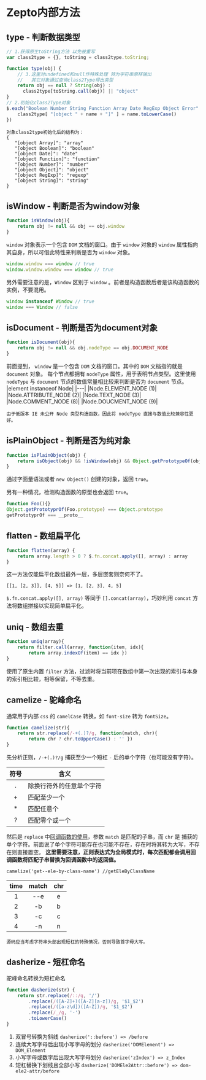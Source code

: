 ﻿# Zepto内部方法


## type - 判断数据类型

```javascript
// 1.获得原生toString方法 以免被重写
var class2type = {}, toString = class2type.toString;

function type(obj) {
    // 3.这里对undefined和null作特殊处理 转为字符串原样输出
    //   其它对象通过查询class2Type得出类型
    return obj == null ? String(obj) :
      class2type[toString.call(obj)] || "object"
}
// 2.初始化class2Type对象
$.each("Boolean Number String Function Array Date RegExp Object Error".split(" "), function(i, name) {
    class2type[ "[object " + name + "]" ] = name.toLowerCase()
})
```

    对象class2type初始化后的结构为：
    {
       "[object Array]": "array"
       "[object Boolean]": "boolean"
       "[object Date]": "date"
       "[object Function]": "function"
       "[object Number]": "number"
       "[object Object]": "object"
       "[object RegExp]": "regexp"
       "[object String]": "string"
    }

## isWindow - 判断是否为window对象
```javascript
function isWindow(obj){ 
    return obj != null && obj == obj.window 
} 
```
`window` 对象表示一个包含 `DOM` 文档的窗口。由于 `window` 对象的 `window` 属性指向其自身，所以可借此特性来判断是否为 `window` 对象。
```javascript
window.window === window // true
window.window.window === window // true
```
另外需要注意的是，`Window` 区别于 `window` 。前者是构造函数后者是该构造函数的实例，不要混用。
```javascript
window instanceof Window // true
window === Window // false
```
## isDocument - 判断是否为document对象
```javascript
function isDocument(obj){ 
    return obj != null && obj.nodeType == obj.DOCUMENT_NODE 
}
```
前面提到， `window` 是一个包含 `DOM` 文档的窗口。其中的 `DOM` 文档指的就是 `document` 对象。
每个节点都拥有 `nodeType` 属性，用于表明节点类型。这里使用 `nodeType` 与 `document` 节点的数值常量相比较来判断是否为 `document` 节点。
|element instanceof Node|
|---|
|Node.ELEMENT_NODE (1)|
|Node.ATTRIBUTE_NODE (2)|
|Node.TEXT_NODE (3)|
|Node.COMMENT_NODE (8)|
|Node.DOUCMENT_NODE (9)|

    
    由于低版本 IE 未公开 Node 类型构造函数，因此将 nodeType 直接与数值比较兼容性更好。
## isPlainObject - 判断是否为纯对象

```javascript
function isPlainObject(obj) {
    return isObject(obj) && !isWindow(obj) && Object.getPrototypeOf(obj) == Object.prototype
}
```
通过字面量语法或者 `new Object()` 创建的对象，返回 `true`。   

另有一种情况，检测构造函数的原型也会返回 `true`。
```javascript
function Foo(){} 
Object.getPrototyprOf(Foo.prototype) === Object.prototype
getPrototyprOf === __proto__
``` 
## flatten - 数组扁平化
```javascript
function flatten(array) { 
    return array.length > 0 ? $.fn.concat.apply([], array) : array
}
```
这一方法仅能扁平化数组最外一层，多层嵌套则奈何不了。

    [[1, [2, 3]], [4, 5]] => [1, [2, 3], 4, 5]

`$.fn.concat.apply([], array)` 等同于 `[].concat(array)`，巧妙利用 `concat` 方法将数组拼接以实现简单扁平化。
## uniq - 数组去重
```javascript
function uniq(array){ 
    return filter.call(array, function(item, idx){ 
        return array.indexOf(item) == idx })
}
```
使用了原生内置 `filter` 方法，过滤时将当前项在数组中第一次出现的索引与本身的索引相比较，相等保留，不等去重。
## camelize - 驼峰命名
通常用于内部 `css` 的 `camelCase` 转换，如 `font-size` 转为 `fontSize`。
```javascript
function camelize(str){ 
    return str.replace(/-+(.)?/g, function(match, chr){ 
        return chr ? chr.toUpperCase() : '' })
}
```
先分析正则，`/-+(.)?/g` 捕获至少一个短杠 `-` 后的单个字符（也可能没有字符）。

| 符号 | 含义 |
|:----:|-----|
| . | 除换行符外的任意单个字符|
| + | 匹配至少一个|
| * | 匹配任意个|
| ? | 匹配零个或一个|

然后是 `replace` 中[回调函数的使用][2]，参数 `match` 是匹配的子串，而 `chr` 是 捕获的单个字符。前面说了单个字符可能存在也可能不存在，存在时将其转为大写，不存在则直接置空。
**这里需要注意，正则表达式为全局模式时，每次匹配都会调用回调函数将匹配子串替换为回调函数中的返回值。**
```
camelize('get--ele-by-class-name') //getEleByClassName
```
|time|match|chr|
|:--:|:--:|:--:|
|1|--e|e|
|2|-b|b|
|3|-c|c|
|4|-n|n|


    源码应当考虑字符串头部出现短杠的特殊情况，否则导致首字母大写。

## dasherize - 短杠命名
驼峰命名转换为短杠命名
```javascript
function dasherize(str) {
    return str.replace(/::/g, '/')
        .replace(/([A-Z]+)([A-Z][a-z])/g, '$1_$2')
        .replace(/([a-z\d])([A-Z])/g, '$1_$2')
        .replace(/_/g, '-')
        .toLowerCase()
}
```
1. 双冒号转换为斜线 `dasherize('::before') => /before`
2. 连续大写字母后出现小写字母的划分 `dasherize('DOMElement') => DOM_Element`
3. 小写字母或数字后出现大写字母划分 `dasherize('zIndex') => z_Index`
4. 短杠替换下划线且全部小写  `dasherize('DOMEle2Attr::before') => dom-ele2-attr/before`



[2]: https://developer.mozilla.org/zh-CN/docs/Web/JavaScript/Reference/Global_Objects/String/replace#%E6%8C%87%E5%AE%9A%E4%B8%80%E4%B8%AA%E5%87%BD%E6%95%B0%E4%BD%9C%E4%B8%BA%E5%8F%82%E6%95%B0